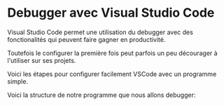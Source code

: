 # Debugger avec Visual Studio Code

Visual Studio Code permet une utilisation du debugger avec des fonctionalités qui peuvent faire gagner en productivité.

Toutefois le configurer la première fois peut parfois un peu décourager à l'utiliser sur ses projets.

Voici les étapes pour configurer facilement VSCode avec un programme simple.

Voici la structure de notre programme que nous allons debugger:

